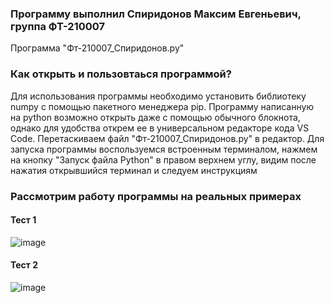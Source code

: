 ### Программу выполнил Спиридонов Максим Евгеньевич, группа ФТ-210007

Программа "Фт-210007_Спиридонов.py"
### Как открыть и пользовтаься программой? 
Для использования программы необходимо установить библиотеку numpy с помощью пакетного менеджера pip.
Программу написанную на python возможно открыть даже с помощью обычного блокнота, однако для удобства открем ее в универсальном редакторе кода VS Code. Перетаскиваем файл "Фт-210007_Спиридонов.py" в редактор. Для запуска программы воспользуемся встроенным терминалом, нажмем на кнопку "Запуск файла Python" в правом верхнем углу, видим после нажатия открывшийся терминал и следуем инструкциям

### Рассмотрим работу программы на реальных примерах
#### Тест 1
![image](https://user-images.githubusercontent.com/53860694/197185293-cc010096-c09a-48ae-a5d8-ca064e11da00.png)
#### Тест 2
![image](https://user-images.githubusercontent.com/53860694/197186186-124e81bd-0c9a-4411-88e8-63bb75756fd6.png)

